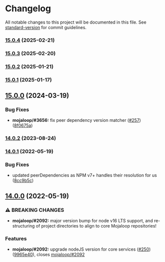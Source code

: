 # Changelog

All notable changes to this project will be documented in this file. See [standard-version](https://github.com/conventional-changelog/standard-version) for commit guidelines.

### [15.0.4](https://github.com/mojaloop/central-services-metrics/compare/v15.0.3...v15.0.4) (2025-02-21)

### [15.0.3](https://github.com/mojaloop/central-services-metrics/compare/v15.0.2...v15.0.3) (2025-02-20)

### [15.0.2](https://github.com/mojaloop/central-services-metrics/compare/v15.0.1...v15.0.2) (2025-01-21)

### [15.0.1](https://github.com/mojaloop/central-services-metrics/compare/v15.0.0...v15.0.1) (2025-01-17)

## [15.0.0](https://github.com/mojaloop/central-services-metrics/compare/v14.0.2...v15.0.0) (2024-03-19)


### Bug Fixes

* **mojaloop/#3656:** fix peer dependency version matcher ([#257](https://github.com/mojaloop/central-services-metrics/issues/257)) ([8f0675a](https://github.com/mojaloop/central-services-metrics/commit/8f0675a77c9e76eaa3abb86be936ab1bd81a0728))

### [14.0.2](https://github.com/mojaloop/central-services-metrics/compare/v14.0.1...v14.0.2) (2023-08-24)

### [14.0.1](https://github.com/mojaloop/central-services-metrics/compare/v14.0.0...v14.0.1) (2022-05-19)


### Bug Fixes

* updated peerDependencies as NPM v7+ handles their resolution for us ([8cc9b5c](https://github.com/mojaloop/central-services-metrics/commit/8cc9b5ce7b8a2510d194be52704b6fe6d0cabd45))

## [14.0.0](https://github.com/mojaloop/central-services-metrics/compare/v13.0.0...v14.0.0) (2022-05-19)


### ⚠ BREAKING CHANGES

* **mojaloop/#2092:** major version bump for node v16 LTS support, and re-structuring of project directories to align to core Mojaloop repositories!

### Features

* **mojaloop/#2092:** upgrade nodeJS version for core services ([#250](https://github.com/mojaloop/central-services-metrics/issues/250)) ([9965e40](https://github.com/mojaloop/central-services-metrics/commit/9965e403a17bfe42a1741c79b5d53435349f1d10)), closes [mojaloop/#2092](https://github.com/mojaloop/project/issues/2092)
